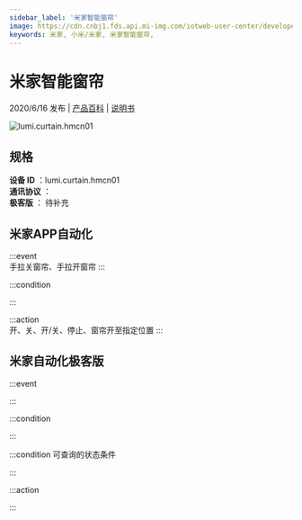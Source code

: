 ```yaml
---
sidebar_label: '米家智能窗帘'
image: https://cdn.cnbj1.fds.api.mi-img.com/iotweb-user-center/developer_1679047688183tZLQFkRd.png?GalaxyAccessKeyId=AKVGLQWBOVIRQ3XLEW&Expires=9223372036854775807&Signature=Bp27ws8GPtlQvjLRH51X7OArm+U=
keywords: 米家, 小米/米家, 米家智能窗帘, 
---
```

# 米家智能窗帘

2020/6/16 发布 | [产品百科](https://home.mi.com/webapp/content/baike/product/index.html?model=lumi.curtain.hmcn01/) | [说明书](https://home.mi.com/views/introduction.html?model=lumi.curtain.hmcn01&region=cn)

![lumi.curtain.hmcn01](https://cdn.cnbj1.fds.api.mi-img.com/iotweb-user-center/developer_1679047688183tZLQFkRd.png?GalaxyAccessKeyId=AKVGLQWBOVIRQ3XLEW&Expires=9223372036854775807&Signature=Bp27ws8GPtlQvjLRH51X7OArm+U=)

## 规格  
> 
**设备 ID** ：lumi.curtain.hmcn01  
**通讯协议** ：  
**极客版**  ： 待补充 


## 米家APP自动化  

:::event  
手拉关窗帘、手拉开窗帘
:::

:::condition  

:::

:::action   
开、关、开/关、停止、窗帘开至指定位置
:::

## 米家自动化极客版  

:::event  

:::

:::condition  

:::

:::condition 可查询的状态条件  

:::

:::action  

:::

        
